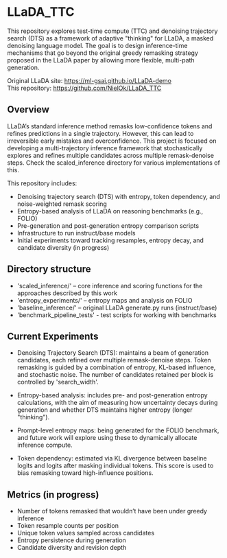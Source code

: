 # LLaDA_TTC

This repository explores test-time compute (TTC) and denoising trajectory search (DTS) as a framework of adaptive "thinking" for LLaDA, a masked denoising language model. The goal is to design inference-time mechanisms that go beyond the original greedy remasking strategy proposed in the LLaDA paper by allowing more flexible, multi-path generation.

Original LLaDA site: https://ml-gsai.github.io/LLaDA-demo  
This repository: https://github.com/NielOk/LLaDA_TTC

## Overview

LLaDA’s standard inference method remasks low-confidence tokens and refines predictions in a single trajectory. However, this can lead to irreversible early mistakes and overconfidence. This project is focused on developing a multi-trajectory inference framework that stochastically explores and refines multiple candidates across multiple remask-denoise steps. Check the scaled_inference directory for various implementations of this.

This repository includes:
- Denoising trajectory search (DTS) with entropy, token dependency, and noise-weighted remask scoring
- Entropy-based analysis of LLaDA on reasoning benchmarks (e.g., FOLIO)
- Pre-generation and post-generation entropy comparison scripts
- Infrastructure to run instruct/base models
- Initial experiments toward tracking resamples, entropy decay, and candidate diversity (in progress)

## Directory structure

- 'scaled_inference/' – core inference and scoring functions for the approaches described by this work
- 'entropy_experiments/' – entropy maps and analysis on FOLIO
- 'baseline_inference/' – original LLaDA generate.py runs (instruct/base)
- 'benchmark_pipeline_tests' - test scripts for working with benchmarks

## Current Experiments

- Denoising Trajectory Search (DTS): maintains a beam of generation candidates, each refined over multiple remask-denoise steps. Token remasking is guided by a combination of entropy, KL-based influence, and stochastic noise. The number of candidates retained per block is controlled by 'search_width'.

- Entropy-based analysis: includes pre- and post-generation entropy calculations, with the aim of measuring how uncertainty decays during generation and whether DTS maintains higher entropy (longer "thinking").

- Prompt-level entropy maps: being generated for the FOLIO benchmark, and future work will explore using these to dynamically allocate inference compute.

- Token dependency: estimated via KL divergence between baseline logits and logits after masking individual tokens. This score is used to bias remasking toward high-influence positions.

## Metrics (in progress)

- Number of tokens remasked that wouldn’t have been under greedy inference
- Token resample counts per position
- Unique token values sampled across candidates
- Entropy persistence during generation
- Candidate diversity and revision depth